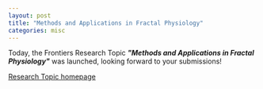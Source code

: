 ```yaml
---
layout: post
title: "Methods and Applications in Fractal Physiology"
categories: misc
---
```


Today, the Frontiers Research Topic **_"Methods and Applications in Fractal Physiology"_** was launched, looking forward to your submissions!

[Research Topic homepage](https://www.frontiersin.org/research-topics/22319/methods-and-applications-in-fractal-physiology)
